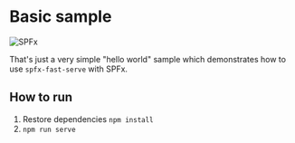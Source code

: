 # Basic sample

![SPFx](https://img.shields.io/badge/SPFx-1.13.0-green.svg)

That's just a very simple "hello world" sample which demonstrates how to use `spfx-fast-serve` with SPFx.

## How to run

1. Restore dependencies `npm install`
2. `npm run serve`
